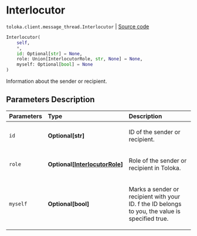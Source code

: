 # Interlocutor
`toloka.client.message_thread.Interlocutor` | [Source code](https://github.com/Toloka/toloka-kit/blob/v0.1.24/src/client/message_thread.py#L46)

```python
Interlocutor(
    self,
    *,
    id: Optional[str] = None,
    role: Union[InterlocutorRole, str, None] = None,
    myself: Optional[bool] = None
)
```

Information about the sender or recipient.

## Parameters Description

| Parameters | Type | Description |
| :----------| :----| :-----------|
`id`|**Optional\[str\]**|<p>ID of the sender or recipient.</p>
`role`|**Optional\[[InterlocutorRole](toloka.client.message_thread.Interlocutor.InterlocutorRole.md)\]**|<p>Role of the sender or recipient in Toloka.</p>
`myself`|**Optional\[bool\]**|<p>Marks a sender or recipient with your ID. f the ID belongs to you, the value is specified true.</p>

